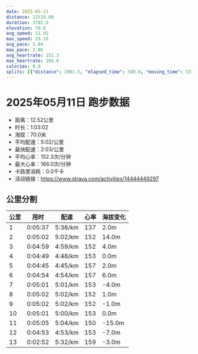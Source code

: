```yaml
---
date: 2025-05-11
distance: 12519.00
duration: 3782.0
elevation: 70.0
avg_speed: 11.92
max_speed: 29.16
avg_pace: 5.04
max_pace: 2.06
avg_heartrate: 152.3
max_heartrate: 166.0
calories: 0.0
splits: [{"distance": 1001.5, "elapsed_time": 340.0, "moving_time": 337.0, "average_speed": 2.97, "pace": 5.611683501683501, "average_heartrate": 137.51632047477744, "elevation_difference": 2.0, "split_number": 1}, {"distance": 999.5, "elapsed_time": 302.0, "moving_time": 302.0, "average_speed": 3.31, "pace": 5.035256797583081, "average_heartrate": 152.21192052980132, "elevation_difference": 14.0, "split_number": 2}, {"distance": 1000.0, "elapsed_time": 299.0, "moving_time": 299.0, "average_speed": 3.34, "pace": 4.9900299401197605, "average_heartrate": 152.36789297658862, "elevation_difference": 4.0, "split_number": 3}, {"distance": 1001.5, "elapsed_time": 289.0, "moving_time": 289.0, "average_speed": 3.47, "pace": 4.803083573487031, "average_heartrate": 153.0968858131488, "elevation_difference": 0.0, "split_number": 4}, {"distance": 998.5, "elapsed_time": 285.0, "moving_time": 285.0, "average_speed": 3.5, "pace": 4.761914285714285, "average_heartrate": 157.49473684210525, "elevation_difference": 2.0, "split_number": 5}, {"distance": 999.0, "elapsed_time": 294.0, "moving_time": 294.0, "average_speed": 3.4, "pace": 4.901970588235294, "average_heartrate": 157.2891156462585, "elevation_difference": 6.0, "split_number": 6}, {"distance": 1000.0, "elapsed_time": 301.0, "moving_time": 301.0, "average_speed": 3.32, "pace": 5.020090361445783, "average_heartrate": 153.7940199335548, "elevation_difference": -4.0, "split_number": 7}, {"distance": 1001.0, "elapsed_time": 302.0, "moving_time": 302.0, "average_speed": 3.31, "pace": 5.035256797583081, "average_heartrate": 152.44701986754967, "elevation_difference": 1.0, "split_number": 8}, {"distance": 1000.0, "elapsed_time": 302.0, "moving_time": 302.0, "average_speed": 3.31, "pace": 5.035256797583081, "average_heartrate": 152.25165562913907, "elevation_difference": -1.0, "split_number": 9}, {"distance": 1001.0, "elapsed_time": 301.0, "moving_time": 301.0, "average_speed": 3.33, "pace": 5.005015015015014, "average_heartrate": 153.3920265780731, "elevation_difference": 0.0, "split_number": 10}, {"distance": 1000.5, "elapsed_time": 305.0, "moving_time": 305.0, "average_speed": 3.28, "pace": 5.081310975609756, "average_heartrate": 150.61311475409835, "elevation_difference": -15.0, "split_number": 11}, {"distance": 999.5, "elapsed_time": 293.0, "moving_time": 293.0, "average_speed": 3.41, "pace": 4.887595307917888, "average_heartrate": 153.90102389078498, "elevation_difference": -7.0, "split_number": 12}, {"distance": 517.0, "elapsed_time": 172.0, "moving_time": 172.0, "average_speed": 3.01, "pace": 5.537109634551495, "average_heartrate": 159.19018404907976, "elevation_difference": -3.0, "split_number": 13}]
---
```


# 2025年05月11日 跑步数据

- 距离：12.52公里
- 时长：1:03:02
- 海拔：70.0米
- 平均配速：5:02/公里
- 最快配速：2:03/公里
- 平均心率：152.3次/分钟
- 最大心率：166.0次/分钟
- 卡路里消耗：0.0千卡
- 活动链接：https://www.strava.com/activities/14444449297

## 公里分割

| 公里 | 用时 | 配速 | 心率 | 海拔变化 |
|------|------|------|------|------|
| 1 | 0:05:37 | 5:36/km | 137 | 2.0m |
| 2 | 0:05:02 | 5:02/km | 152 | 14.0m |
| 3 | 0:04:59 | 4:59/km | 152 | 4.0m |
| 4 | 0:04:49 | 4:48/km | 153 | 0.0m |
| 5 | 0:04:45 | 4:45/km | 157 | 2.0m |
| 6 | 0:04:54 | 4:54/km | 157 | 6.0m |
| 7 | 0:05:01 | 5:01/km | 153 | -4.0m |
| 8 | 0:05:02 | 5:02/km | 152 | 1.0m |
| 9 | 0:05:02 | 5:02/km | 152 | -1.0m |
| 10 | 0:05:01 | 5:00/km | 153 | 0.0m |
| 11 | 0:05:05 | 5:04/km | 150 | -15.0m |
| 12 | 0:04:53 | 4:53/km | 153 | -7.0m |
| 13 | 0:02:52 | 5:32/km | 159 | -3.0m |

